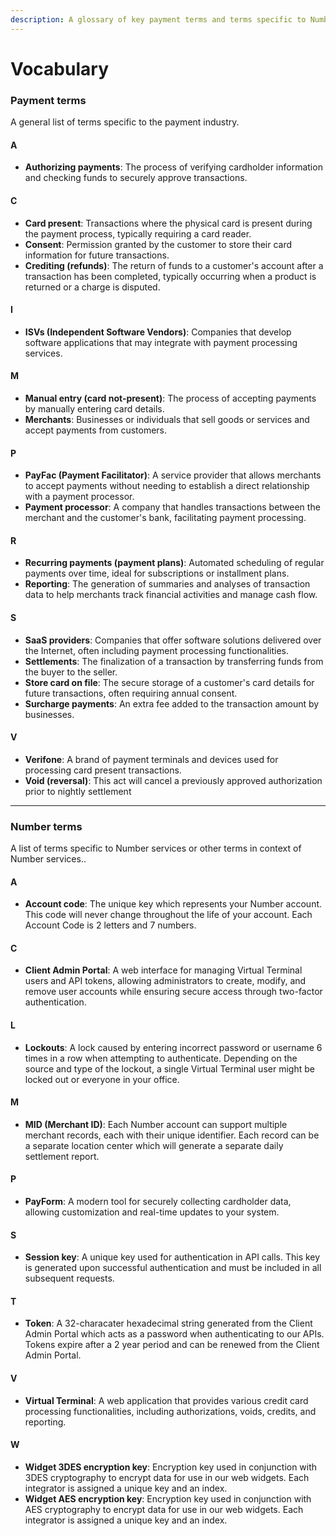 ```yaml
---
description: A glossary of key payment terms and terms specific to Number
---
```


# Vocabulary

### Payment terms

A general list of terms specific to the payment industry.

#### A

* **Authorizing payments**: The process of verifying cardholder information and checking funds to securely approve transactions.

#### C

* **Card present**: Transactions where the physical card is present during the payment process, typically requiring a card reader.
* **Consent**: Permission granted by the customer to store their card information for future transactions.
* **Crediting (refunds)**: The return of funds to a customer's account after a transaction has been completed, typically occurring when a product is returned or a charge is disputed.

#### I

* **ISVs (Independent Software Vendors)**: Companies that develop software applications that may integrate with payment processing services.

#### M

* **Manual entry (card not-present)**: The process of accepting payments by manually entering card details.
* **Merchants**: Businesses or individuals that sell goods or services and accept payments from customers.

#### P

* **PayFac (Payment Facilitator)**: A service provider that allows merchants to accept payments without needing to establish a direct relationship with a payment processor.
* **Payment processor**: A company that handles transactions between the merchant and the customer's bank, facilitating payment processing.

#### R

* **Recurring payments (payment plans)**: Automated scheduling of regular payments over time, ideal for subscriptions or installment plans.
* **Reporting**: The generation of summaries and analyses of transaction data to help merchants track financial activities and manage cash flow.

#### S

* **SaaS providers**: Companies that offer software solutions delivered over the Internet, often including payment processing functionalities.
* **Settlements**: The finalization of a transaction by transferring funds from the buyer to the seller.
* **Store card on file**: The secure storage of a customer's card details for future transactions, often requiring annual consent.
* **Surcharge payments**: An extra fee added to the transaction amount by businesses.

#### V

* **Verifone**: A brand of payment terminals and devices used for processing card present transactions.
* **Void (reversal)**: This act will cancel a previously approved authorization prior to nightly settlement



***



### Number terms

A list of terms specific to Number services or other terms in context of Number services..

#### A

* **Account code**: The unique key which represents your Number account. This code will never change throughout the life of your account. Each Account Code is 2 letters and 7 numbers.

#### C

* **Client Admin Portal**: A web interface for managing Virtual Terminal users and API tokens, allowing administrators to create, modify, and remove user accounts while ensuring secure access through two-factor authentication.

#### L

* **Lockouts**: A lock caused by entering incorrect password or username 6 times in a row when attempting to authenticate. Depending on the source and type of the lockout, a single Virtual Terminal user might be locked out or everyone in your office.

#### M

* **MID (Merchant ID)**: Each Number account can support multiple merchant records, each with their unique identifier. Each record can be a separate location center which will generate a separate daily settlement report.

#### P

* **PayForm**: A modern tool for securely collecting cardholder data, allowing customization and real-time updates to your system.

#### S

* **Session key**: A unique key used for authentication in API calls. This key is generated upon successful authentication and must be included in all subsequent requests.&#x20;

#### T

* **Token**: A 32-characater hexadecimal string generated from the Client Admin Portal which acts as a password when authenticating to our APIs. Tokens expire after a 2 year period and can be renewed from the Client Admin Portal.

#### V

* **Virtual Terminal**: A web application that provides various credit card processing functionalities, including authorizations, voids, credits, and reporting.

#### W

* **Widget 3DES encryption key**: Encryption key used in conjunction with 3DES cryptography to encrypt data for use in our web widgets. Each integrator is assigned a unique key and an index.&#x20;
* **Widget AES encryption key**: Encryption key used in conjunction with AES cryptography to encrypt data for use in our web widgets. Each integrator is assigned a unique key and an index.&#x20;



